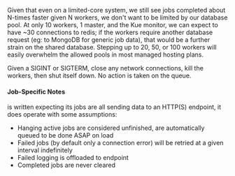 Given that even on a limited-core system, we still see jobs completed about N-times faster given N workers, we don't want to be limited by our database pool. At only 10 workers, 1 master, and the Kue monitor, we can expect to have ~30 connections to redis; if the workers require another database request (eg: to MongoDB for generic job data), that would be a further strain on the shared database. Stepping up to 20, 50, or 100 workers will easily overwhelm the allowed pools in most managed hosting plans.

Given a SIGINT or SIGTERM, close any network connections, kill the workers, then shut itself down. No action is taken on the queue.

#### Job-Specific Notes

is written expecting its jobs are all sending data to an HTTP(S) endpoint, it does operate with some assumptions:

* Hanging active jobs are considered unfinished, are automatically queued to be done ASAP on load
* Failed jobs (by default only a connection error) will be retried at a given interval indefinitely
* Failed logging is offloaded to endpoint
* Completed jobs are never cleared


